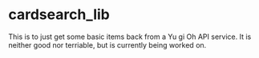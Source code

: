 # cardsearch_lib
 
This is to just get some basic items back from a Yu gi Oh API service. It is neither good nor terriable, but is currently being worked on.
